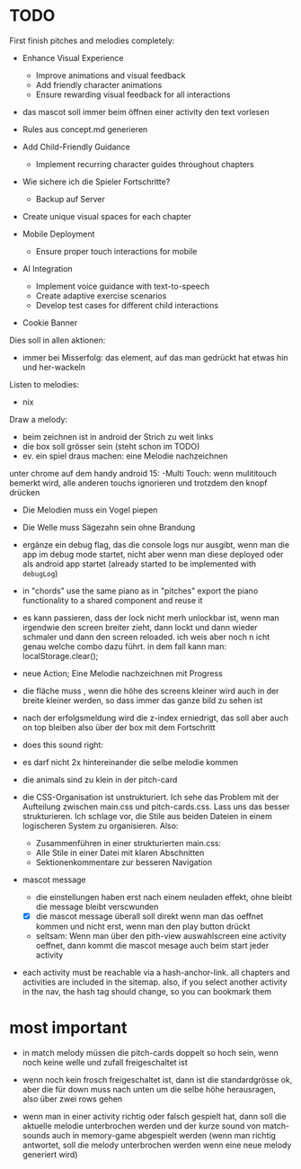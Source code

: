TODO
====

First finish pitches and melodies completely:

- Enhance Visual Experience
    - Improve animations and visual feedback
    - Add friendly character animations
    - Ensure rewarding visual feedback for all interactions

- das mascot soll immer beim öffnen einer activity den text vorlesen

- Rules aus concept.md generieren

- Add Child-Friendly Guidance
    - Implement recurring character guides throughout chapters

- Wie sichere ich die Spieler Fortschritte? 
    - Backup auf Server

- Create unique visual spaces for each chapter

- Mobile Deployment
    - Ensure proper touch interactions for mobile
- AI Integration
    - Implement voice guidance with text-to-speech
    - Create adaptive exercise scenarios
    - Develop test cases for different child interactions

- Cookie Banner


Dies soll in allen aktionen:
- immer bei Misserfolg: das element, auf das man gedrückt hat etwas hin und her-wackeln

Listen to melodies:
- nix

Draw a melody:
- beim zeichnen ist in android der Strich zu weit links
- die box soll grösser sein (steht schon im TODO)
- ev. ein spiel draus machen: eine Melodie nachzeichnen

unter chrome auf dem handy android 15:
-Multi Touch: wenn mulititouch bemerkt wird, alle anderen touchs ignorieren und trotzdem den knopf drücken

- Die Melodien muss ein Vogel piepen
- Die Welle muss Sägezahn sein ohne Brandung 


- ergänze ein debug flag, das die console logs nur ausgibt, wenn man die app  im debug mode startet, nicht aber wenn man diese deployed oder als android app startet (already started to be implemented with `debugLog`)

- in "chords" use the same piano as in "pitches" export the piano functionality to a shared component and reuse it

- es kann passieren, dass der lock nicht merh unlockbar ist, wenn man irgendwie den screen breiter zieht, dann lockt und dann wieder schmaler und dann den screen reloaded. ich weis aber noch n icht genau welche combo dazu führt. in dem fall kann man: localStorage.clear();

- neue Action; Eine Melodie nachzeichnen mit Progress

- die fläche muss , wenn die höhe des screens kleiner wird auch in der breite kleiner werden, so dass immer das ganze bild zu sehen ist

- nach der erfolgsmeldung wird die z-index erniedrigt, das soll aber auch on top bleiben also über der box mit dem Fortschritt

- does this sound right:
 - es darf nicht 2x hintereinander die selbe melodie kommen
 - die animals sind zu klein in der pitch-card

- die CSS-Organisation ist unstrukturiert. Ich sehe das Problem mit der Aufteilung zwischen main.css und pitch-cards.css. Lass uns das besser strukturieren. Ich schlage vor, die Stile aus beiden Dateien in einem logischeren System zu organisieren. Also:
    - Zusammenführen in einer strukturierten main.css:
    - Alle Stile in einer Datei mit klaren Abschnitten
    - Sektionenkommentare zur besseren Navigation

- mascot message
    - die einstellungen haben erst nach einem neuladen effekt, ohne bleibt die message bleibt verscwunden
    - [x] die mascot message überall soll direkt wenn man das oeffnet kommen und nicht erst, wenn man den play button drückt
    - seltsam: Wenn man über den pith-view auswahlscreen eine activity oeffnet, dann kommt die mascot mesage auch beim start jeder activity

- each activity must be reachable via a hash-anchor-link. all chapters and activities are included in the sitemap. also, if you select another activity in the nav, the hash tag should change, so you can bookmark them

# most important
- in match melody müssen die pitch-cards doppelt so hoch sein, wenn noch keine welle und zufall freigeschaltet ist
- wenn noch kein frosch freigeschaltet ist, dann ist die standardgrösse ok, aber die für down muss nach unten um die selbe höhe herausragen, also über zwei rows gehen

- wenn man in einer activity richtig oder falsch gespielt hat, dann soll die aktuelle melodie unterbrochen werden und der kurze sound von match-sounds auch in memory-game abgespielt werden (wenn man richtig antwortet, soll die melody unterbrochen werden wenn eine neue melody generiert wird)


